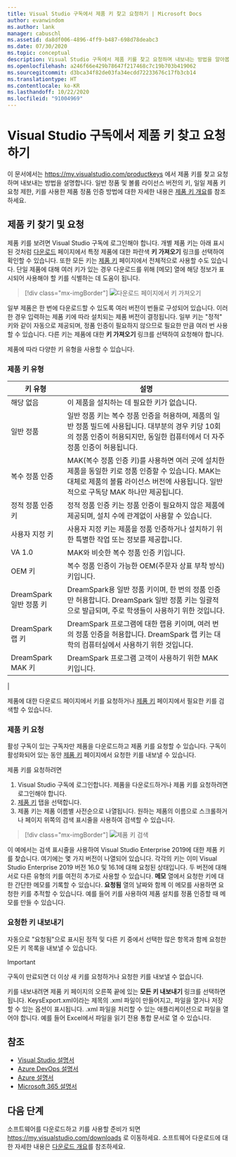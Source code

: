 ```yaml
---
title: Visual Studio 구독에서 제품 키 찾고 요청하기 | Microsoft Docs
author: evanwindom
ms.author: lank
manager: cabuschl
ms.assetid: da8df006-4896-4ff9-b487-698d78deabc3
ms.date: 07/30/2020
ms.topic: conceptual
description: Visual Studio 구독에서 제품 키를 찾고 요청하며 내보내는 방법을 알아봅니다.
ms.openlocfilehash: a246f66e429b78647f217468c7c19b703b419062
ms.sourcegitcommit: d3bca34f82de03fa34ecdd72233676c17fb3cb14
ms.translationtype: HT
ms.contentlocale: ko-KR
ms.lasthandoff: 10/22/2020
ms.locfileid: "91004969"
---
```

# <a name="finding-and-claiming-product-keys-in-visual-studio-subscriptions"></a>Visual Studio 구독에서 제품 키 찾고 요청하기
이 문서에서는 https://my.visualstudio.com/productkeys 에서 제품 키를 찾고 요청하며 내보내는 방법을 설명합니다.  일반 정품 및 볼륨 라이선스 버전의 키, 일일 제품 키 요청 제한, 키를 사용한 제품 정품 인증 방법에 대한 자세한 내용은 [제품 키 개요](product-keys.md)를 참조하세요.

## <a name="locating-and-claiming-product-keys"></a>제품 키 찾기 및 요청
제품 키를 보려면 Visual Studio 구독에 로그인해야 합니다. 개별 제품 키는 아래 표시된 것처럼 [다운로드](https://my.visualstudio.com/downloads) 페이지에서 특정 제품에 대한 파란색 **키 가져오기** 링크를 선택하여 확인할 수 있습니다.  또한 모든 키는 [제품 키](https://my.visualstudio.com/productkeys?wt.mc_id=o~msft~docs) 페이지에서 전체적으로 사용할 수도 있습니다. 단일 제품에 대해 여러 키가 있는 경우 다운로드를 위해 [메모] 열에 해당 정보가 표시되어 사용해야 할 키를 식별하는 데 도움이 됩니다.
> [!div class="mx-imgBorder"]
> ![다운로드 페이지에서 키 가져오기](_img/product-keys/download-get-key.png "임의의 다운로드 정보 페이지에서 키 가져오기를 선택하여 해당 제품에 대한 키를 가져옵니다.")

일부 제품은 한 번에 다운로드할 수 있도록 여러 버전이 번들로 구성되어 있습니다. 이러한 경우 입력하는 제품 키에 따라 설치되는 제품 버전이 결정됩니다.
일부 키는 "정적" 키와 같이 자동으로 제공되며, 정품 인증이 필요하지 않으므로 필요한 만큼 여러 번 사용할 수 있습니다. 다른 키는 제품에 대한 **키 가져오기** 링크를 선택하여 요청해야 합니다.

제품에 따라 다양한 키 유형을 사용할 수 있습니다.

### <a name="product-key-types"></a>제품 키 유형

|    키 유형           |    설명                                                                                                                                                                                                           |
|-------------------------------|------------------------------------------------------------------------------------------------------------------------------------------------------------------------------------------------------------------------------------------------------------|
|    해당 없음                    |    이 제품을 설치하는 데 필요한 키가 없습니다.                                                       |
|    일반 정품                     |    일반 정품 키는 복수 정품 인증을 허용하며, 제품의 일반 정품 빌드에 사용됩니다. 대부분의 경우 키당 10회의 정품 인증이 허용되지만, 동일한 컴퓨터에서 더 자주 정품 인증이 허용됩니다.                                                       |
|    복수 정품 인증        |    MAK(복수 정품 인증 키)를 사용하면 여러 곳에 설치한 제품을 동일한 키로 정품 인증할 수 있습니다. MAK는 대체로 제품의 볼륨 라이선스 버전에 사용됩니다. 일반적으로 구독당 MAK 하나만 제공됩니다.    |
|    정적 정품 인증 키    |    정적 정품 인증 키는 정품 인증이 필요하지 않은 제품에 제공되며, 설치 수에 관계없이 사용할 수 있습니다.                                                                                                                  |
|    사용자 지정 키                 |    사용자 지정 키는 제품을 정품 인증하거나 설치하기 위한 특별한 작업 또는 정보를 제공합니다.                                                                                                                                                                |
|    VA 1.0                     |    MAK와 비슷한 복수 정품 인증 키입니다.                                                                                                                                                                                                 |
|    OEM 키                    |    복수 정품 인증이 가능한 OEM(주문자 상표 부착 방식) 키입니다.                                                                                                                                                                       |
|    DreamSpark 일반 정품 키    |    DreamSpark용 일반 정품 키이며, 한 번의 정품 인증만 허용합니다. DreamSpark 일반 정품 키는 일괄적으로 발급되며, 주로 학생들이 사용하기 위한 것입니다.                                                                                     |
|    DreamSpark 랩 키         |    DreamSpark 프로그램에 대한 랩용 키이며, 여러 번의 정품 인증을 허용합니다. DreamSpark 랩 키는 대학의 컴퓨터실에서 사용하기 위한 것입니다.                                                                                       |
|    DreamSpark MAK 키         |    DreamSpark 프로그램 고객이 사용하기 위한 MAK 키입니다.                                                                                                                                                                                                  |
|

제품에 대한 다운로드 페이지에서 키를 요청하거나 [제품 키](https://my.visualstudio.com/productkeys) 페이지에서 필요한 키를 검색할 수 있습니다.

### <a name="claiming-product-keys"></a>제품 키 요청
활성 구독이 있는 구독자만 제품을 다운로드하고 제품 키를 요청할 수 있습니다.  구독이 활성화되어 있는 동안 [제품 키](https://my.visualstudio.com/productkeys) 페이지에서 요청한 키를 내보낼 수 있습니다.

제품 키를 요청하려면
1. Visual Studio 구독에 로그인합니다.  제품을 다운로드하거나 제품 키를 요청하려면 로그인해야 합니다.
2. [제품 키](https://my.visualstudio.com/productkeys?wt.mc_id=o~msft~docs) 탭을 선택합니다.
3. 제품 키는 제품 이름별 사전순으로 나열됩니다.  원하는 제품의 이름으로 스크롤하거나 페이지 위쪽의 검색 표시줄을 사용하여 검색할 수 있습니다.
> [!div class="mx-imgBorder"]
> ![제품 키 검색](_img/product-keys/search-keys.png "원하는 제품으로 스크롤하거나 검색 상자를 사용하여 제품을 빠르게 찾을 수 있습니다.")
   
이 예에서는 검색 표시줄을 사용하여 Visual Studio Enterprise 2019에 대한 제품 키를 찾습니다.
여기에는 몇 가지 버전이 나열되어 있습니다.  각각의 키는 이미 Visual Studio Enterprise 2019 버전 16.0 및 16.1에 대해 요청된 상태입니다.  두 버전에 대해 서로 다른 유형의 키를 여전히 추가로 사용할 수 있습니다. **메모** 열에서 요청한 키에 대한 간단한 메모를 기록할 수 있습니다.  **요청됨** 열의 날짜와 함께 이 메모를 사용하면 요청한 키를 추적할 수 있습니다.  예를 들어 키를 사용하여 제품 설치를 정품 인증할 때 메모를 만들 수 있습니다.

### <a name="exporting-your-claimed-keys"></a>요청한 키 내보내기
자동으로 "요청됨"으로 표시된 정적 및 다른 키 중에서 선택한 많은 항목과 함께 요청한 모든 키 목록을 내보낼 수 있습니다.

> [!IMPORTANT]
> 구독이 만료되면 더 이상 새 키를 요청하거나 요청한 키를 내보낼 수 없습니다.

키를 내보내려면 제품 키 페이지의 오른쪽 끝에 있는 **모든 키 내보내기** 링크를 선택하면 됩니다.  KeysExport.xml이라는 제목의 .xml 파일이 만들어지고, 파일을 열거나 저장할 수 있는 옵션이 표시됩니다.  .xml 파일을 처리할 수 있는 애플리케이션으로 파일을 열어야 합니다.  예를 들어 Excel에서 파일을 읽기 전용 통합 문서로 열 수 있습니다.

## <a name="see-also"></a>참조
- [Visual Studio 설명서](/visualstudio/)
- [Azure DevOps 설명서](/azure/devops/)
- [Azure 설명서](/azure/)
- [Microsoft 365 설명서](/microsoft-365/)

## <a name="next-steps"></a>다음 단계
소프트웨어를 다운로드하고 키를 사용할 준비가 되면 https://my.visualstudio.com/downloads 로 이동하세요.  소프트웨어 다운로드에 대한 자세한 내용은 [다운로드 개요](download-software.md)를 참조하세요.